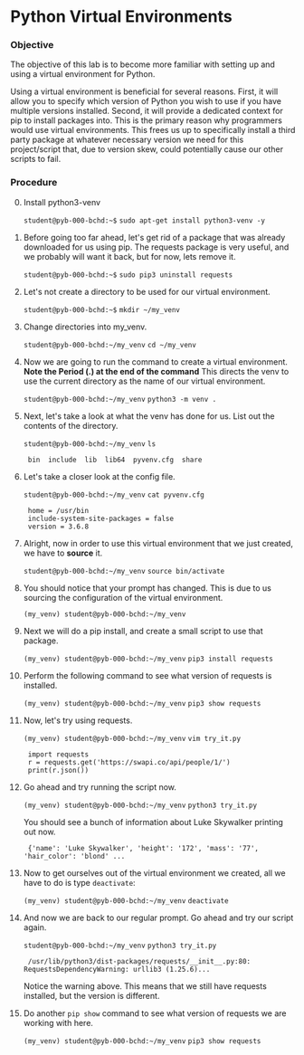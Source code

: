 # Python Virtual Environments

### Objective

The objective of this lab is to become more familiar with setting up and using a virtual environment for Python.

Using a virtual environment is beneficial for several reasons. First, it will allow you to specify which version of Python you wish to use if you have multiple versions installed. Second, it will provide a dedicated context for pip to install packages into. This is the primary reason why programmers would use virtual environments. This frees us up to specifically install a third party package at whatever necessary version we need for this project/script that, due to version skew, could potentially cause our other scripts to fail.

### Procedure

0. Install python3-venv

    `student@pyb-000-bchd:~$` `sudo apt-get install python3-venv -y`

0. Before going too far ahead, let's get rid of a package that was already downloaded for us using pip. The requests package is very useful, and we probably will want it back, but for now, lets remove it.

     `student@pyb-000-bchd:~$` `sudo pip3 uninstall requests`

0. Let's not create a directory to be used for our virtual environment.

    `student@pyb-000-bchd:~$` `mkdir ~/my_venv`

0. Change directories into my_venv.

    `student@pyb-000-bchd:~/my_venv` `cd ~/my_venv`

0. Now we are going to run the command to create a virtual environment. **Note the Period (.) at the end of the command** This directs the venv to use the current directory as the name of our virtual environment.

    `student@pyb-000-bchd:~/my_venv` `python3 -m venv .`

0. Next, let's take a look at what the venv has done for us. List out the contents of the directory.

    `student@pyb-000-bchd:~/my_venv` `ls`

        bin  include  lib  lib64  pyvenv.cfg  share

0. Let's take a closer look at the config file.

    `student@pyb-000-bchd:~/my_venv` `cat pyvenv.cfg`

        home = /usr/bin
        include-system-site-packages = false
        version = 3.6.8

0. Alright, now in order to use this virtual environment that we just created, we have to **source** it.

    `student@pyb-000-bchd:~/my_venv` `source bin/activate`

0. You should notice that your prompt has changed. This is due to us sourcing the configuration of the virtual environment.

    `(my_venv) student@pyb-000-bchd:~/my_venv`

0. Next we will do a pip install, and create a small script to use that package.

    `(my_venv) student@pyb-000-bchd:~/my_venv` `pip3 install requests`

0. Perform the following command to see what version of requests is installed.

    `(my_venv) student@pyb-000-bchd:~/my_venv` `pip3 show requests`

0. Now, let's try using requests.

    `(my_venv) student@pyb-000-bchd:~/my_venv` `vim try_it.py`

        import requests
        r = requests.get('https://swapi.co/api/people/1/')
        print(r.json())

0. Go ahead and try running the script now.

    `(my_venv) student@pyb-000-bchd:~/my_venv` `python3 try_it.py`

    You should see a bunch of information about Luke Skywalker printing out now.

        {'name': 'Luke Skywalker', 'height': '172', 'mass': '77', 'hair_color': 'blond' ...

0. Now to get ourselves out of the virtual environment we created, all we have to do is type `deactivate`:

     `(my_venv) student@pyb-000-bchd:~/my_venv` `deactivate`

0. And now we are back to our regular prompt. Go ahead and try our script again.

    `student@pyb-000-bchd:~/my_venv` `python3 try_it.py`

        /usr/lib/python3/dist-packages/requests/__init__.py:80: RequestsDependencyWarning: urllib3 (1.25.6)...

    Notice the warning above. This means that we still have requests installed, but the version is different.


0. Do another `pip show` command to see what version of requests we are working with here.

    `(my_venv) student@pyb-000-bchd:~/my_venv` `pip3 show requests`
